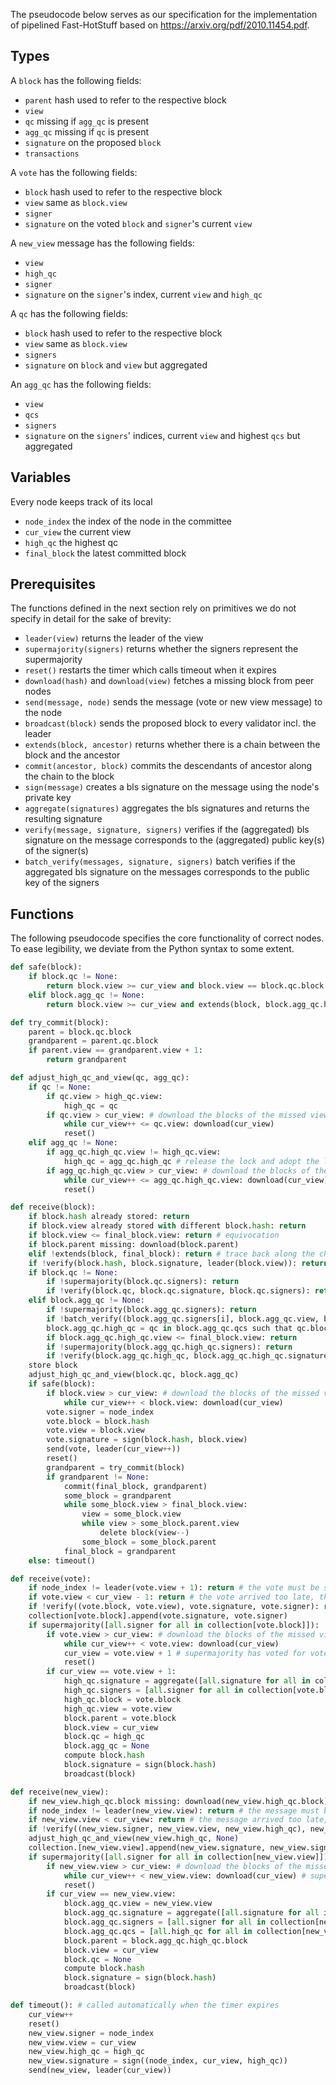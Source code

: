 The pseudocode below serves as our specification for the implementation of pipelined Fast-HotStuff based on https://arxiv.org/pdf/2010.11454.pdf. 

Types
----
A ```block``` has the following fields:
+ ```parent``` hash used to refer to the respective block
+ ```view```
+ ```qc``` missing if ```agg_qc``` is present
+ ```agg_qc``` missing if ```qc``` is present
+ ```signature``` on the proposed ```block```
+ ```transactions```

A ```vote``` has the following fields:
+ ```block``` hash used to refer to the respective block
+ ```view``` same as ```block.view```
+ ```signer```
+ ```signature``` on the voted ```block``` and ```signer```'s current ```view```

A ```new_view``` message has the following fields:
+ ```view```
+ ```high_qc```
+ ```signer```
+ ```signature``` on the ```signer```'s index, current ```view``` and ```high_qc```

A ```qc``` has the following fields:
+ ```block``` hash used to refer to the respective block
+ ```view``` same as ```block.view```
+ ```signers```
+ ```signature``` on ```block``` and ```view``` but aggregated

An ```agg_qc``` has the following fields:
+ ```view```
+ ```qcs```
+ ```signers```
+ ```signature``` on the ```signers```' indices, current ```view``` and highest ```qcs``` but aggregated

Variables
----
Every node keeps track of its local
+ ```node_index``` the index of the node in the committee
+ ```cur_view``` the current view
+ ```high_qc``` the highest qc
+ ```final_block``` the latest committed block

Prerequisites
----
The functions defined in the next section rely on primitives we do not specify in detail for the sake of brevity: 
+ ```leader(view)``` returns the leader of the view
+ ```supermajority(signers)``` returns whether the signers represent the supermajority
+ ```reset()``` restarts the timer which calls timeout when it expires
+ ```download(hash)``` and ```download(view)``` fetches a missing block from peer nodes
+ ```send(message, node)``` sends the message (vote or new view message) to the node
+ ```broadcast(block)``` sends the proposed block to every validator incl. the leader
+ ```extends(block, ancestor)``` returns whether there is a chain between the block and the ancestor
+ ```commit(ancestor, block)``` commits the descendants of ancestor along the chain to the block
+ ```sign(message)``` creates a bls signature on the message using the node's private key
+ ```aggregate(signatures)``` aggregates the bls signatures and returns the resulting signature
+ ```verify(message, signature, signers)``` verifies if the (aggregated) bls signature on the message corresponds to the (aggregated) public key(s) of the signer(s)
+ ```batch_verify(messages, signature, signers)``` batch verifies if the aggregated bls signature on the messages corresponds to the public key of the signers

Functions
----
The following pseudocode specifies the core functionality of correct nodes. To ease legibility, we deviate from the Python syntax to some extent.

```python
def safe(block):
	if block.qc != None:
		return block.view >= cur_view and block.view == block.qc.block.view + 1
	elif block.agg_qc != None:
		return block.view >= cur_view and extends(block, block.agg_qc.high_qc.block)

def try_commit(block):
	parent = block.qc.block
	grandparent = parent.qc.block
	if parent.view == grandparent.view + 1:
		return grandparent

def adjust_high_qc_and_view(qc, agg_qc):
	if qc != None:
		if qc.view > high_qc.view:
			high_qc = qc
		if qc.view > cur_view: # download the blocks of the missed views
			while cur_view++ <= qc.view: download(cur_view) 
			reset()
	elif agg_qc != None:
		if agg_qc.high_qc.view != high_qc.view:
			high_qc = agg_qc.high_qc # release the lock and adopt the lock of the supermajority
		if agg_qc.high_qc.view > cur_view: # download the blocks of the missed views
			while cur_view++ <= agg_qc.high_qc.view: download(cur_view)
			reset()

def receive(block):
	if block.hash already stored: return
	if block.view already stored with different block.hash: return
	if block.view <= final_block.view: return # equivocation
	if block.parent missing: download(block.parent)
	elif !extends(block, final_block): return # trace back along the chain to detect the block where equivocation happened
	if !verify(block.hash, block.signature, leader(block.view)): return
	if block.qc != None:
		if !supermajority(block.qc.signers): return
		if !verify(block.qc, block.qc.signature, block.qc.signers): return
	elif block.agg_qc != None:
		if !supermajority(block.agg_qc.signers): return
		if !batch_verify((block.agg_qc.signers[i], block.agg_qc.view, block.agg_qc.qcs[i]) for i in 0..len(block.agg_qc.signers), block.agg_qc.signature, block.agg_qc.signers): return
		block.agg_qc.high_qc = qc in block.agg_qc.qcs such that qc.block.view == max(all.block.view of all in block.agg_qc.qcs)
		if block.agg_qc.high_qc.view <= final_block.view: return
		if !supermajority(block.agg_qc.high_qc.signers): return
		if !verify(block.agg_qc.high_qc, block.agg_qc.high_qc.signature, block.agg_qc.high_qc.signers): return
	store block
	adjust_high_qc_and_view(block.qc, block.agg_qc)
	if safe(block):
		if block.view > cur_view: # download the blocks of the missed views
			while cur_view++ < block.view: download(cur_view) 
		vote.signer = node_index
		vote.block = block.hash
		vote.view = block.view
		vote.signature = sign(block.hash, block.view)
		send(vote, leader(cur_view++))
		reset()
		grandparent = try_commit(block)
		if grandparent != None: 
			commit(final_block, grandparent)
			some_block = grandparent
			while some_block.view > final_block.view:
				view = some_block.view
				while view > some_block.parent.view
					delete block(view--)
				some_block = some_block.parent
			final_block = grandparent
	else: timeout()

def receive(vote):
	if node_index != leader(vote.view + 1): return # the vote must be sent to someone else
	if vote.view < cur_view - 1: return # the vote arrived too late, the vote doesn't count anymore
	if !verify((vote.block, vote.view), vote.signature, vote.signer): return
	collection[vote.block].append(vote.signature, vote.signer)
	if supermajority([all.signer for all in collection[vote.block]]):
		if vote.view > cur_view: # download the blocks of the missed views
			while cur_view++ < vote.view: download(cur_view) 
			cur_view = vote.view + 1 # supermajority has voted for vote.block and advanced to vote.view + 1
			reset()
		if cur_view == vote.view + 1:
			high_qc.signature = aggregate([all.signature for all in collection[vote.block]])
			high_qc.signers = [all.signer for all in collection[vote.block]]
			high_qc.block = vote.block
			high_qc.view = vote.view
			block.parent = vote.block
			block.view = cur_view
			block.qc = high_qc
			block.agg_qc = None
			compute block.hash
			block.signature = sign(block.hash)
			broadcast(block)

def receive(new_view):
	if new_view.high_qc.block missing: download(new_view.high_qc.block) # download the missing block based on its hash
	if node_index != leader(new_view.view): return # the message must be sent to someone else
	if new_view.view < cur_view: return # the message arrived too late, it doesn't count anymore
	if !verify((new_view.signer, new_view.view, new_view.high_qc), new_view.signature, new_view.signer): return
	adjust_high_qc_and_view(new_view.high_qc, None)
	collection.[new_view.view].append(new_view.signature, new_view.signer, new_view.high_qc)
	if supermajority([all.signer for all in collection[new_view.view]]):
		if new_view.view > cur_view: # download the blocks of the missed views
			while cur_view++ < new_view.view: download(cur_view) # supermajority has sent a new view message and advanced to new_view.view
			reset()
		if cur_view == new_view.view:
			block.agg_qc.view = new_view.view
			block.agg_qc.signature = aggregate([all.signature for all in collection[new_view.view]])
			block.agg_qc.signers = [all.signer for all in collection[new_view.view]]
			block.agg_qc.qcs = [all.high_qc for all in collection[new_view.view]]
			block.parent = block.agg_qc.high_qc.block
			block.view = cur_view
			block.qc = None
			compute block.hash
			block.signature = sign(block.hash)
			broadcast(block)

def timeout(): # called automatically when the timer expires
	cur_view++
	reset()
	new_view.signer = node_index
	new_view.view = cur_view
	new_view.high_qc = high_qc
	new_view.signature = sign((node_index, cur_view, high_qc))
	send(new_view, leader(cur_view))
```
